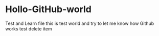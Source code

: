 # Hollo-GitHub-world
Test and Learn file
this is test world and try to let me know how Github works
test delete item

